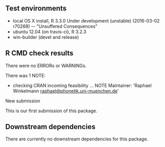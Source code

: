 ## Test environments
* local OS X install, R 3.3.0 Under development (unstable) (2016-03-02 r70268) -- "Unsuffered Consequences"
* ubuntu 12.04 (on travis-ci), R 3.2.3
* win-builder (devel and release)

## R CMD check results
There were no ERRORs or WARNINGs.

There was 1 NOTE:

* checking CRAN incoming feasibility ... NOTE
Maintainer: 'Raphael Winkelmann <raphael@phonetik.uni-muenchen.de>'

New submission

This is our first submission of this package.

## Downstream dependencies
There are currently no downstream dependencies for this package.